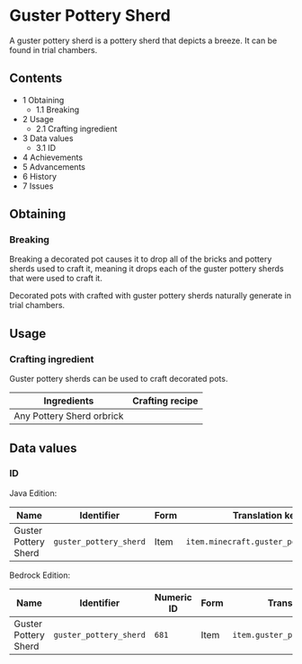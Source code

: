 # Guster Pottery Sherd
A guster pottery sherd is a pottery sherd that depicts a breeze. It can be found in trial chambers.

## Contents
- 1 Obtaining
	- 1.1 Breaking
- 2 Usage
	- 2.1 Crafting ingredient
- 3 Data values
	- 3.1 ID
- 4 Achievements
- 5 Advancements
- 6 History
- 7 Issues

## Obtaining
### Breaking
Breaking a decorated pot causes it to drop all of the bricks and pottery sherds used to craft it, meaning it drops each of the guster pottery sherds that were used to craft it.

Decorated pots with crafted with guster pottery sherds naturally generate in trial chambers.

## Usage
### Crafting ingredient
Guster pottery sherds can be used to craft decorated pots.

| Ingredients               | Crafting recipe |
|---------------------------|-----------------|
| Any Pottery Sherd orbrick |                 |

## Data values
### ID
Java Edition:

| Name                 | Identifier             | Form | Translation key                       |
|----------------------|------------------------|------|---------------------------------------|
| Guster Pottery Sherd | `guster_pottery_sherd` | Item | `item.minecraft.guster_pottery_sherd` |

Bedrock Edition:

| Name                 | Identifier             | Numeric ID | Form | Translation key                  |
|----------------------|------------------------|------------|------|----------------------------------|
| Guster Pottery Sherd | `guster_pottery_sherd` | `681`      | Item | `item.guster_pottery_sherd.name` |


